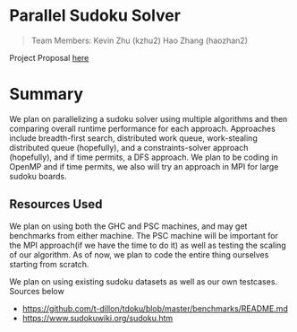 # Parallel Sudoku Solver
> Team Members: 
> Kevin Zhu (kzhu2)
> Hao Zhang (haozhan2)

Project Proposal [here](./Project%20Proposal.pdf)

# Summary

We plan on parallelizing a sudoku solver using multiple algorithms and then comparing overall runtime performance for each approach. Approaches include breadth-first search, distributed work queue, work-stealing distributed queue (hopefully), and a constraints-solver approach (hopefully), and if time permits, a DFS approach. We plan to be coding in OpenMP and if time permits, we also will try an approach in MPI for large sudoku boards.

## Resources Used 
We plan on using both the GHC and PSC machines, and may get benchmarks from either machine. The PSC machine will be important for the MPI approach(if we have the time to do it) as well as testing the scaling of our algorithm. As of now, we plan to code the entire thing ourselves starting from scratch. 


We plan on using existing sudoku datasets as well as our own testcases. Sources below 

+  https://github.com/t-dillon/tdoku/blob/master/benchmarks/README.md
+ https://www.sudokuwiki.org/sudoku.htm

